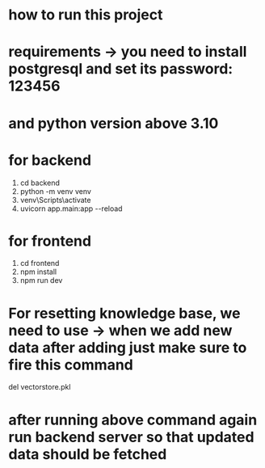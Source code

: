# how to run this project
# requirements -> you need to install postgresql and set its password: 123456
# and python version above 3.10 

# for backend
1. cd backend
2. python -m venv venv
3. venv\Scripts\activate
4. uvicorn app.main:app --reload

# for frontend
1. cd frontend
2. npm install
3. npm run dev

# For resetting knowledge base, we need to use -> when we add new data after adding just make sure to fire this command
del vectorstore.pkl

# after running above command again run backend server so that updated data should be fetched